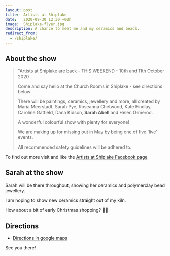 ```yaml
---
layout: post
title:  Artists at Shiplake
date:   2020-09-30 12:30 +00h
image:  Shiplake-flyer.jpg
description: A chance to meet me and my ceramics and beads.  
redirect_from:
  - /shiplake/
---
```


## About the show

> "Artists at Shiplake are back - THIS WEEKEND - 10th and 11th October 2020
>
> Come and say hello at the Church Rooms in Shiplake - see directions below
>
> There will be paintings, ceramics, jewellery and more, all created by Maria Meerstadt, Sarah Pye, Roseanna Chetwood, Kate Findlay, Caroline Gatfield, Dana Kidson, **Sarah Abell** and Helen Ormerod.
>
> A wonderful colourful show with plenty for everyone!
>
> We are making up for missing out in May by being one of five 'live' events.
>
> All recommended safety guidelines will be adhered to.
>
To find out more visit and like the [Artists at Shiplake Facebook page](https://www.facebook.com/artistsatshiplake)

## Sarah at the show

Sarah will be there throughout, showing her ceramics and polymerclay bead jewellery. 

I am hoping to show new ceramics straight out of my kiln.

How about a bit of early Christmas shopping? 🎄🎅

## Directions

* [Directions in google maps](https://goo.gl/maps/JBmPfXMcrqMnUiBm6)

See you there!

